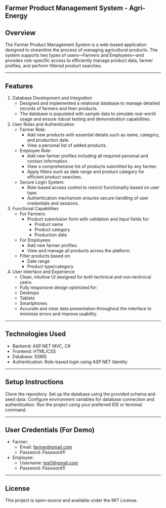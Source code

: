 ## Farmer Product Management System - Agri-Energy

 ## Overview

The Farmer Product Management System is a web-based application designed to streamline the process of managing agricultural products. The system supports two types of users—Farmers and Employees—and provides role-specific access to efficiently manage product data, farmer profiles, and perform filtered product searches.

-------------------------------------------------------------------------------------------------------------------------------------------

## Features

1. Database Development and Integration
    - Designed and implemented a relational database to manage detailed records of farmers and their products.
    - The database is populated with sample data to simulate real-world usage and ensure robust testing and demonstration capabilities.
2. User Roles and Authentication
    - Farmer Role:
      - Add new products with essential details such as name, category, and production date.
      - View a personal list of added products.
    - Employee Role:
      - Add new farmer profiles including all required personal and contact information.
      - View a comprehensive list of products submitted by any farmer.
      - Apply filters such as date range and product category for efficient product searches.
    - Secure Login System:
      - Role-based access control to restrict functionality based on user type.
      - Authentication mechanism ensures secure handling of user credentials and sessions.
3. Functional Capabilities
    - For Farmers:
      - Product submission form with validation and input fields for:
        - Product name
        - Product category
        - Production date
    - For Employees:
       - Add new farmer profiles.
       - View and manage all products across the platform.
    - Filter products based on:
       - Date range
       - Product type/category
5. User Interface and Experience
     - Clean, intuitive UI designed for both technical and non-technical users.
     - Fully responsive design optimized for:
      - Desktops
      - Tablets
      - Smartphones
     - Accurate and clear data presentation throughout the interface to minimize errors and improve usability.

-------------------------------------------------------------------------------------------------------------------------------------------

## Technologies Used

- Backend: ASP.NET MVC, C#
- Frontend: HTML/CSS
- Database: SSMS
- Authentication: Role-based login using ASP.NET Identity

-------------------------------------------------------------------------------------------------------------------------------------------

## Setup Instructions

Clone the repository.
Set up the database using the provided schema and seed data.
Configure environment variables for database connection and authentication.
Run the project using your preferred IDE or terminal command.

-------------------------------------------------------------------------------------------------------------------------------------------

## User Credentials (For Demo)

- Farmer:
  - Email: farmer@gmail.com
  - Password: Password1!
- Employee:
  - Username: test1@gmail.com
  - Password:  Password1!

-------------------------------------------------------------------------------------------------------------------------------------------


## License

This project is open-source and available under the MIT License.

